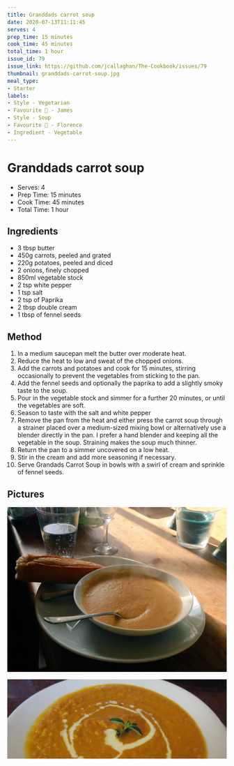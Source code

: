 ```yaml
---
title: Granddads carrot soup
date: 2020-07-13T11:11:45
serves: 4
prep_time: 15 minutes
cook_time: 45 minutes
total_time: 1 hour
issue_id: 79
issue_link: https://github.com/jcallaghan/The-Cookbook/issues/79
thumbnail: granddads-carrot-soup.jpg
meal_type:
- Starter
labels:
- Style - Vegetarian
- Favourite 🥰 - James
- Style - Soup
- Favourite 🥰 - Florence
- Ingredient - Vegetable
---
```


# Granddads carrot soup

- Serves: 4
- Prep Time: 15 minutes
- Cook Time: 45 minutes
- Total Time: 1 hour

## Ingredients

- 3 tbsp butter
- 450g carrots, peeled and grated
- 220g potatoes, peeled and diced
- 2 onions, finely chopped
- 850ml vegetable stock
- 2 tsp white pepper
- 1 tsp salt
- 2 tsp of Paprika
- 2 tbsp double cream
- 1 tbsp of fennel seeds

## Method

1. In a medium saucepan melt the butter over moderate heat.
2. Reduce the heat to low and sweat of the chopped onions.
3. Add the carrots and potatoes and cook for 15 minutes, stirring occasionally to prevent the vegetables from sticking to the pan.
4. Add the fennel seeds and optionally the paprika to add a slightly smoky taste to the soup.
5. Pour in the vegetable stock and simmer for a further 20 minutes, or until the vegetables are soft.
6. Season to taste with the salt and white pepper
7. Remove the pan from the heat and either press the carrot soup through a strainer placed over a medium-sized mixing bowl or alternatively use a blender directly in the pan. I prefer a hand blender and keeping all the vegetable in the soup. Straining makes the soup much thinner. 
8. Return the pan to a simmer uncovered on a low heat.
9. Stir in the cream and add more seasoning if necessary.
10. Serve Grandads Carrot Soup in bowls with a swirl of cream and sprinkle of fennel seeds.

## Pictures

![image](recipes/images/granddads-carrot-soup-1.jpg)

![image](recipes/images/granddads-carrot-soup-2.jpg)
